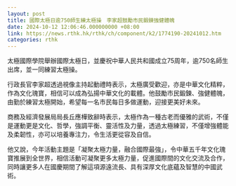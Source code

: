 ```yaml
---
layout: post
title: 國際太極日逾750師生練太極操　李家超鼓勵市民鍛鍊強健體魄
date: 2024-10-12 12:06:46.000000000 +08:00
link: https://news.rthk.hk/rthk/ch/component/k2/1774190-20241012.htm
categories: rthk
---
```


太極國際學院舉辦國際太極日，並慶祝中華人民共和國成立75周年，逾750名師生出席，並一同練習太極操。

行政長官李家超透過視像主持起動禮時表示，太極廣受歡迎，亦是中華文化精粹，作為文化瑰寶，相信可以成為弘揚中華文化的載體。他鼓勵市民鍛鍊、強健體魄，由勤於練習太極開始，希望每一名市民每日多做運動，迎接更美好未來。

商務及經濟發展局局長丘應樺致辭時表示，太極作為一種古老而優雅的武術，不僅是運動更是文化、哲學，強調平衡、靈活性及力量，透過太極練習，不僅增強體能及柔韌性，亦可以培養專注力，令生活更從容及自信。

他又說，今年活動主題是「凝聚太極力量，融合國際最強」，令中華五千年文化瑰寶推展到全世界，相信活動可凝聚更多太極力量，促進國際間的文化交流及合作，同時讓更多人在國慶期間了解這項源遠流長、具有深厚文化底蘊及智慧的中國武術。
